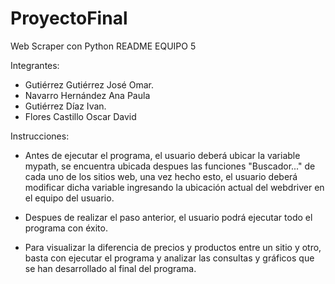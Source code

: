 # ProyectoFinal
Web Scraper con Python
README EQUIPO 5

Integrantes:
- Gutiérrez Gutiérrez José Omar.
- Navarro Hernández Ana Paula
- Gutiérrez Díaz Ivan.
- Flores Castillo Oscar David 

Instrucciones:

- Antes de ejecutar el programa, el usuario deberá 
ubicar la variable mypath, se encuentra ubicada 
despues las funciones "Buscador..." de cada uno de 
los sitios web, una vez hecho esto, el usuario deberá 
modificar dicha variable ingresando la ubicación actual
del webdriver en el equipo del usuario.

- Despues de realizar el paso anterior, el usuario 
podrá ejecutar todo el programa con éxito.

- Para visualizar la diferencia de precios y productos 
entre un sitio y otro, basta con ejecutar el programa y 
analizar las consultas y gráficos que se han desarrollado 
al final del programa.
